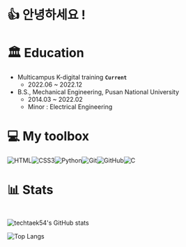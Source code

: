 # 👍 안녕하세요 !





# 🏛 Education

- Multicampus K-digital training  **`Current`**
  - 2022.06 ~ 2022.12
- B.S., Mechanical Engineering, Pusan National University
  - 2014.03 ~ 2022.02
  - Minor : Electrical Engineering



# 💻 My toolbox

<img alt="HTML" src ="https://img.shields.io/badge/HTML5-E34F26.svg?&style=for-the-badge&logo=HTML5&logoColor=white"/><img alt="CSS3" src ="https://img.shields.io/badge/CSS3-1572B6.svg?&style=for-the-badge&logo=CSS3&logoColor=white"/><img alt="Python" src ="https://img.shields.io/badge/Python-3776AB.svg?&style=for-the-badge&logo=Python&logoColor=white"/><img alt="Git" src ="https://img.shields.io/badge/Git-F05032.svg?&style=for-the-badge&logo=Git&logoColor=white"/><img alt="GitHub" src ="https://img.shields.io/badge/GitHub-181717.svg?&style=for-the-badge&logo=GitHub&logoColor=white"/><img alt="C" src ="https://img.shields.io/badge/C-A8B9CC.svg?&style=for-the-badge&logo=C&logoColor=white"/>





# 📊 Stats

# 

<div> </div>

![techtaek54's GitHub stats](https://github-readme-stats.vercel.app/api?username=techtaek54&show_icons=true&theme=tokyonight)



![Top Langs](https://github-readme-stats.vercel.app/api/top-langs/?username=techtaek54&layout=compact&theme=tokyonight)

